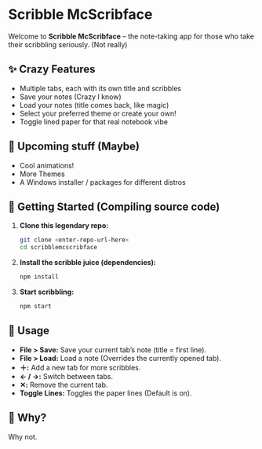 # Scribble McScribface

Welcome to **Scribble McScribface** – the note-taking app for those who take their scribbling seriously. (Not really)

## ✨ Crazy Features

- Multiple tabs, each with its own title and scribbles
- Save your notes (Crazy I know)
- Load your notes (title comes back, like magic)
- Select your preferred theme or create your own!
- Toggle lined paper for that real notebook vibe

## 🔮 Upcoming stuff (Maybe)

- Cool animations!
- More Themes
- A Windows installer / packages for different distros

## 🚀 Getting Started (Compiling source code)

1. **Clone this legendary repo:**
   ```sh
   git clone <enter-repo-url-here>
   cd scribblemcscribface
   ```

2. **Install the scribble juice (dependencies):**
   ```sh
   npm install
   ```

3. **Start scribbling:**
   ```sh
   npm start
   ```

## 📝 Usage

- **File > Save:** Save your current tab’s note (title = first line).
- **File > Load:** Load a note (Overrides the currently opened tab).
- **＋:** Add a new tab for more scribbles.
- **← / →:** Switch between tabs.
- **✕:** Remove the current tab.
- **Toggle Lines:** Toggles the paper lines (Default is on).

## 🤔 Why?

Why not.